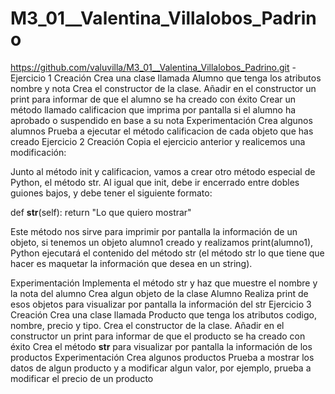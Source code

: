 # M3_01__Valentina_Villalobos_Padrino
 https://github.com/valuvilla/M3_01__Valentina_Villalobos_Padrino.git
-Ejercicio 1
Creación
Crea una clase llamada Alumno que tenga los atributos nombre y nota
Crea el constructor de la clase. Añadir en el constructor un print para informar de que el alumno se ha creado con éxito
Crear un método llamado calificacion que imprima por pantalla si el alumno ha aprobado o suspendido en base a su nota
Experimentación
Crea algunos alumnos
Prueba a ejecutar el método calificacion de cada objeto que has creado
Ejercicio 2
Creación
Copia el ejercicio anterior y realicemos una modificación:

Junto al método init y calificacion, vamos a crear otro método especial de Python, el método str. Al igual que init, debe ir encerrado entre dobles guiones bajos, y debe tener el siguiente formato:

def __str__(self): return "Lo que quiero mostrar"

Este método nos sirve para imprimir por pantalla la información de un objeto, si tenemos un objeto alumno1 creado y realizamos print(alumno1), Python ejecutará el contenido del método str (el método str lo que tiene que hacer es maquetar la información que desea en un string).

Experimentación
Implementa el método str y haz que muestre el nombre y la nota del alumno
Crea algun objeto de la clase Alumno
Realiza print de esos objetos para visualizar por pantalla la información del str
Ejercicio 3
Creación
Crea una clase llamada Producto que tenga los atributos codigo, nombre, precio y tipo.
Crea el constructor de la clase. Añadir en el constructor un print para informar de que el producto se ha creado con éxito
Crea el método __str__ para visualizar por pantalla la información de los productos
Experimentación
Crea algunos productos
Prueba a mostrar los datos de algun producto y a modificar algun valor, por ejemplo, prueba a modificar el precio de un producto
